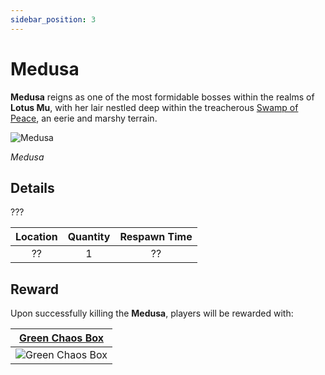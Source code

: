 ```yaml
---
sidebar_position: 3
---
```


# Medusa

**Medusa** reigns as one of the most formidable bosses within the realms of **Lotus Mu**, with her lair nestled deep within the treacherous [Swamp of Peace](/maps/swamp-of-peace), an eerie and marshy terrain.

![Medusa](/img/monsters/special/bosses/medusa.jpg)

_Medusa_

## Details

???

| Location | Quantity | Respawn Time |
| :------: | :------: | :----------: |
|    ??    |    1     |      ??      |

## Reward

Upon successfully killing the **Medusa**, players will be rewarded with:

|   [Green Chaos Box](/items/item-bags/exc/green-chaos-box)    |
| :----------------------------------------------------------: |
| ![Green Chaos Box](/img/items/item-bags/green-chaos-box.png) |
